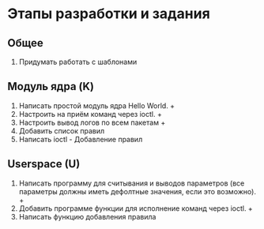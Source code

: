 # Этапы разработки и задания

## Общее

1. Придумать работать с шаблонами

## Модуль ядра (K)

1. Написать простой модуль ядра Hello World. +
2. Настроить на приём команд через ioctl. +
3. Настроить вывод логов по всем пакетам +
4. Добавить список правил
5. Написать ioctl - Добавление правил

## Userspace (U)
1. Написать программу для считывания и выводов параметров (все параметры должны иметь дефолтные значения, если это возможно). +
2. Добавить программе функции для исполнение команд через ioctl. +
3. Написать функцию добавления правила
